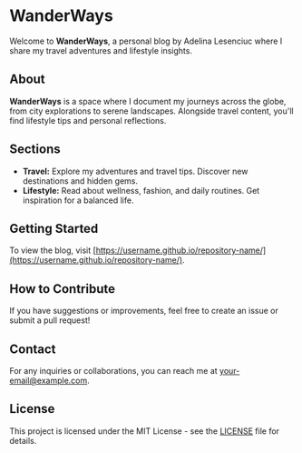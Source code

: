 # WanderWays

Welcome to **WanderWays**, a personal blog by Adelina Lesenciuc where I share my travel adventures and lifestyle insights. 

## About

**WanderWays** is a space where I document my journeys across the globe, from city explorations to serene landscapes. Alongside travel content, you'll find lifestyle tips and personal reflections.

## Sections

- **Travel:** Explore my adventures and travel tips. Discover new destinations and hidden gems.
- **Lifestyle:** Read about wellness, fashion, and daily routines. Get inspiration for a balanced life.

## Getting Started

To view the blog, visit [https://username.github.io/repository-name/](https://username.github.io/repository-name/).

## How to Contribute

If you have suggestions or improvements, feel free to create an issue or submit a pull request!

## Contact

For any inquiries or collaborations, you can reach me at [your-email@example.com](mailto:your-email@example.com).

## License

This project is licensed under the MIT License - see the [LICENSE](LICENSE) file for details.

